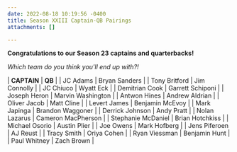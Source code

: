 ```yaml
---
date: 2022-08-18 10:19:56 -0400
title: Season XXIII Captain-QB Pairings
attachments: []

---
```

**Congratulations to our Season 23 captains and quarterbacks!**

_Which team do you think you'll end up with?!_


| **CAPTAIN** | **QB** |
| JC Adams | Bryan Sanders |
| Tony Britford | Jim Connolly |
| JC Chiuco | Wyatt Eck |
| Demitrian Cook | Garrett Schiponi |
| Joseph Heron | Marvin Washington |
| Antwon Hines | Andrew Aldrian |
| Oliver Jacob | Matt Cline |
| Levert James | Benjamin McEvoy |
| Mark Japinga | Brandon Waggoner |
| Derrick Johnson | Andy Pratt |
| Nolan Lazarus | Cameron MacPherson |
| Stephanie McDaniel | Brian Hotchkiss |
| Michael Osorio | Austin Plier |
| Joe Owens | Mark Hofberg |
| Jens Piferoen | AJ Reust |
| Tracy Smith | Oriya Cohen |
| Ryan Viessman | Benjamin Hunt |
| Paul Whitney | Zach Brown |